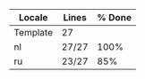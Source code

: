 |  Locale  |  Lines  | % Done|
|----------|---------|-------|
| Template |      27 |       |
| nl       |   27/27 |   100% |
| ru       |   23/27 |   85% |
